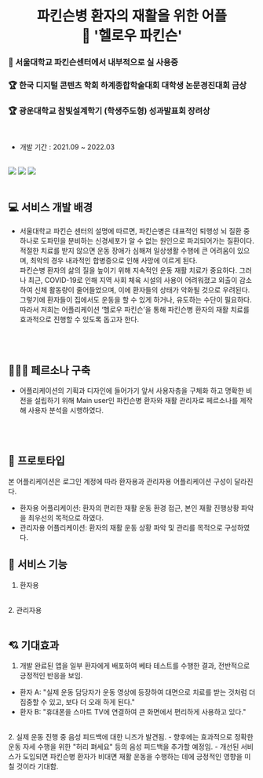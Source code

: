 <h1 align="center">파킨슨병 환자의 재활을 위한 어플<br />👋 '헬로우 파킨슨'</h1>
<h3> 🏥 서울대학교 파킨슨센터에서 내부적으로 실 사용중 </h3>
<h3> 🏆 한국 디지털 콘텐츠 학회 하계종합학술대회 대학생 논문경진대회 금상 </h3>
<h3> 🏆 광운대학교 참빛설계학기 (학생주도형) 성과발표회 장려상 </h3>
<br />

- 개발 기간 : 2021.09 ~ 2022.03
<br />
<img src="https://img.shields.io/badge/React Native-01FF95?style=flat&logo=React&logoColor=white" /> <img src="https://img.shields.io/badge/Python-3776AB?style=flat&logo=Python&logoColor=white" /> <img src="https://img.shields.io/badge/MySQL-4479A1?style=flat&logo=MySQL&logoColor=white" />

<br />
<br />

## 💻 서비스 개발 배경
- 서울대학교 파킨슨 센터의 설명에 따르면, 파킨슨병은 대표적인 퇴행성 뇌 질환 중 하나로 도파민을 분비하는 
신경세포가 알 수 없는 원인으로 파괴되어가는 질환이다. 적절한 치료를 받지 않으면 운동 장애가 심해져 일상생활 
수행에 큰 어려움이 있으며, 최악의 경우 내과적인 합병증으로 인해 사망에 이르게 된다.<br />
 파킨슨병 환자의 삶의 질을 높이기 위해 지속적인 운동 재활 치료가 중요하다. 그러나 최근, COVID-19로 인해 지역 
사회 체육 시설의 사용이 어려워졌고 외출이 감소하여 신체 활동량이 줄어들었으며, 이에 환자들의 상태가 악화될 것으로 
우려된다. <br />
 그렇기에 환자들이 집에서도 운동을 할 수 있게 하거나, 유도하는 수단이 필요하다. 따라서 저희는
어플리케이션 ‘헬로우 파킨슨’을 통해 파킨슨병 환자의 재활 치료를 효과적으로 진행할 수 있도록 돕고자 한다.
 <br />
 <br />
 
## 👳🏻‍♀️ 페르소나 구축
- 어플리케이션의 기획과 디자인에 들어가기 앞서 사용자층을 구체화 하고 명확한 비전을 설립하기 위해 Main user인 파킨슨병 
환자와 재활 관리자로 페르소나를 제작해 사용자 분석을 시행하였다.


 <br />
 <br />
 
## 🎨 프로토타입
본 어플리케이션은 로그인 계정에 따라 환자용과 관리자용 어플리케이션 구성이 달라진다.
- 환자용 어플리케이션: 환자의 편리한 재활 운동 환경 접근, 본인 재활 진행상황 파악을 최우선의 목적으로 하였다.
- 관리자용 어플리케이션: 환자의 재활 운동 상황 파악 및 관리를 목적으로 구성하였다.
 
## 📌 서비스 기능
1. 환자용
 <br />
2. 관리자용


 <br />
 <br />


## 💘 기대효과
1. 개발 완료된 앱을 일부 환자에게 배포하여 베타 테스트를 수행한 결과, 전반적으로 긍정적인 반응을 보임.
- 환자 A: "실제 운동 담당자가 운동 영상에 등장하여 대면으로 치료를 받는 것처럼 더 집중할 수 있고, 보다 더 오래 하게 된다."
- 환자 B: "휴대폰을 스마트 TV에 연결하여 큰 화면에서 편리하게 사용하고 있다."
<br />
2. 실제 운동 진행 중 음성 피드백에 대한 니즈가 발견됨.
- 향후에는 효과적으로 정확한 운동 자세 수행을 위한 "허리 펴세요" 등의 음성 피드백을 추가할 예정임.
- 개선된 서비스가 도입되면 파킨슨병 환자가 비대면 재활 운동을 수행하는 데에 긍정적인 영향을 미칠 것이라 기대함.

 <br />
 <br />

